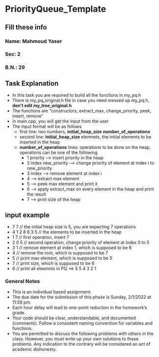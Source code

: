 # PriorityQueue_Template

## Fill these info

### Name: Mahmoud Yaser

### Sec: 2

### B.N.: 29

## Task Explanation

- In this task you are required to build all the functions in my_pq.h
- There is my_pq_original.h file in case you need messed up my_pq.h, **don't edit my_tree_original.h**
- The functions are "constructors, extract_max, change_priority, peek, insert, remove"
- in main.cpp, you will get the input from the user
- The input format will be as follows
  - first line: two numbers, **initial_heap_size** **number_of_operations**
  - second line: **initial_heap_size** elemnets, the initial elements to be inserted in the heap
  - **number_of_operations** lines: operations to be done on the heap, operations can be one of the following
    - 1 priority --> insert priority in the heap
    - 2 index new_priority --> change priority of element at index i to new_priority
    - 3 index --> remove element at index i
    - 4 --> extract max element
    - 5 --> peek max element and print it
    - 6 --> apply extract_max on every element in the heap and print the result
    - 7 --> print size of the heap

## input example

- 7 7 // the initial heap size is 5, you are expecting 7 operations
- 4 1 2 8 6 3 5 // the elements to be inserted in the heap
- 1 7 // first operation, insert 7
- 2 0 5 // second operation, change priority of element at index 0 to 5
- 3 1   // remove element at index 1, which is supposed to be 6
- 4     // remove the root, which is supposed to be 7
- 5     // print max element, which is supposed to be 5
- 7     // print size, which is supposed to be 6
- 6     // print all eleemnts in PQ ==> 5 5 4 3 2 1

### General Notes

- This is an individual based assignment.
- The due date for the submission of this phase is Sunday, 2/1/2022 at 11:59 pm.
- Each hour delay will lead to one-point reduction in the homework’s grade.
- Your code should be clear, understandable, and documented (comments). Follow a consistent naming convention for variables and functions.
- You are permitted to discuss the following problems with others in the class. However, you must write up your own solutions to these problems. Any indication to the contrary will be considered an act of academic dishonesty.
